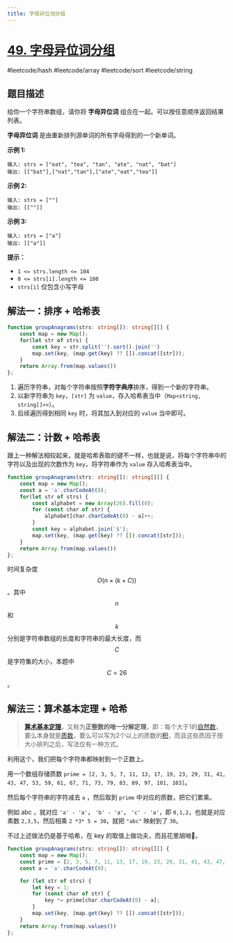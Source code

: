 ```yaml
---
title: 字母异位词分组
---
```

# [49. 字母异位词分组](https://leetcode.cn/problems/group-anagrams/)

#leetcode/hash #leetcode/array #leetcode/sort #leetcode/string

## 题目描述

给你一个字符串数组，请你将 **字母异位词** 组合在一起。可以按任意顺序返回结果列表。

**字母异位词** 是由重新排列源单词的所有字母得到的一个新单词。

**示例 1:**

```text
输入: strs = ["eat", "tea", "tan", "ate", "nat", "bat"]
输出: [["bat"],["nat","tan"],["ate","eat","tea"]]
```

**示例 2:**

```text
输入: strs = [""]
输出: [[""]]
```

**示例 3:**

```text
输入: strs = ["a"]
输出: [["a"]]
```

**提示：**

- `1 <= strs.length <= 104`
- `0 <= strs[i].length <= 100`
- `strs[i]` 仅包含小写字母

## 解法一：排序 + 哈希表

```typescript
function groupAnagrams(strs: string[]): string[][] {
    const map = new Map();
    for(let str of strs) {
        const key = str.split('').sort().join('')
        map.set(key, (map.get(key) ?? []).concat([str]));
    }
    return Array.from(map.values())
};
```

1. 遍历字符串，对每个字符串按照**字符字典序**排序，得到一个新的字符串。
2. 以新字符串为 `key`，`[str]` 为 `value`，存入哈希表当中（`Map<string, string[]>>`）。
3. 后续遍历得到相同 `key` 时，将其加入到对应的 `value` 当中即可。

## 解法二：计数 + 哈希表

跟上一种解法相较起来，就是哈希表取的键不一样，也就是说，将每个字符串中的字符以及出现的次数作为 `key`，将字符串作为 `value` 存入哈希表当中。

```typescript
function groupAnagrams(strs: string[]): string[][] {
    const map = new Map();
    const a = 'a'.charCodeAt(0);
    for(let str of strs) {
        const alphabet = new Array(26).fill(0);
        for (const char of str) {
            alphabet[char.charCodeAt(0) - a]++;
        }
        const key = alphabet.join('$');
        map.set(key, (map.get(key) ?? []).concat([str]));
    }
    return Array.from(map.values())
};
```

时间复杂度 $$O(n×(k+C))$$。其中 $$n$$ 和 $$k$$ 分别是字符串数组的长度和字符串的最大长度，而 $$C$$是字符集的大小，本题中 $$C=26$$。



## 解法三：算术基本定理 + 哈希



> **[算术基本定理](https://zh.wikipedia.org/wiki/算术基本定理)**，又称为**正整数的唯一分解定理**，即：每个大于1的[自然数](https://zh.wikipedia.org/wiki/自然数)，要么本身就是[质数](https://zh.wikipedia.org/wiki/质数)，要么可以写为2个以上的质数的[积](https://zh.wikipedia.org/wiki/积)，而且这些质因子按大小排列之后，写法仅有一种方式。

利用这个，我们把每个字符串都映射到一个正数上。

用一个数组存储质数 `prime = [2, 3, 5, 7, 11, 13, 17, 19, 23, 29, 31, 41, 43, 47, 53, 59, 61, 67, 71, 73, 79, 83, 89, 97, 101, 103]`。

然后每个字符串的字符减去 `a` ，然后取到 `prime` 中对应的质数，把它们累乘。

例如 abc ，就对应 `'a' - 'a'`， `'b' - 'a'`， `'c' - 'a'`，即 `0,1,2`，也就是对应素数 `2,3,5`，然后相乘 `2 *3* 5 = 30`，就把 `"abc"` 映射到了 `30`。

不过上述做法仍是基于哈希，在 key 的取值上做功夫，而且花里胡哨🤣。

```typescript
function groupAnagrams(strs: string[]): string[][] {
    const map = new Map();
    const prime = [2, 3, 5, 7, 11, 13, 17, 19, 23, 29, 31, 41, 43, 47, 53, 59, 61, 67, 71, 73, 79, 83, 89, 97, 101, 103];
    const a = 'a'.charCodeAt(0);

    for (let str of strs) {
        let key = 1;
        for (const char of str) {
            key *= prime[char.charCodeAt(0) - a]; 
        }
        map.set(key, (map.get(key) ?? []).concat([str]));
    }
    return Array.from(map.values())
};
```




